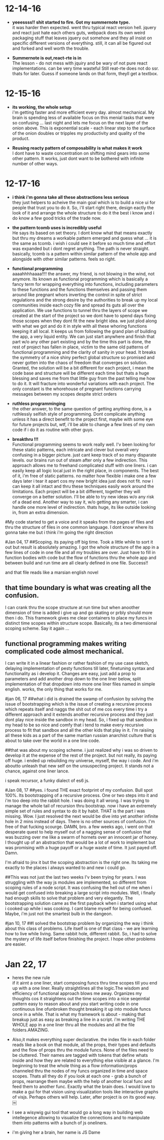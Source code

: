 # 12-14-16
 
* <strong>yeeessss!! shit started to fire. Got my summernote type. </strong><br>
    it was harder then expected. went thru typical react version hell. jquery and react just hate each others guts, webpack does its own weird packaging stuff that leaves jquery out somehow and they all 
       insist on specific different versions of everything. still, it can all be figured out and forked and well worth the trouble.

  
* <strong>Summernote is out,react-rte is in</strong><br>
The lesson - do not mess with jquiry and be wary of not pure react implementations. can be very time wasteful
    Still reat-rte does not do ssr. thats for later. Guess if someone lands on that form, theyll get a textbox.

# 12-15-16

* <strong>its working, the whole setup</strong><br> 
i'm getting faster and more efficient every day. almost mechanical. My brain is spending less of available focus on this
menial tasks that were so confusing ... last night and lets me focus on the next layer of the onion above. This is exponential
scale - each linear step to the surface of the onion doubles or tripples my productivity and quality of the product.

* <strong>Reusing reacty pattern of composability is what makes it work</strong><br>
I dont have to waste concentration on shifting mind gears into some other pattern. It works, just dont want to be bothered
with infinite number of other ways.

# 12-17-16

* <strong>i think i'm gonna take all these abstractions less serious</strong><br>
they just helpers to acheive the main goal which is to build a nice ui for people that trust you to do it. So, i'll start right there, design eactly the look of it and arrange the whole structure to do it the best i know and i do know a few good tricks of the trade now.

* <strong>the pattern tcomb uses is incredibly useful</strong><br>
He says its based on set theory. I dont know what that means exactly but thru my dreams a workable pattern emerged and guess what ... it is the same as tcomb. i wish i could see it before so much time and effort was expanded but i dont regret anything. The path is never straight.
basically, tcomb is a pattern within similar pattern of the whole app and alongside with other similar patterns. feels so right.

* <strong>functional programming </strong><br>
aaaahhhhaaaa!!!! the answer, my friend, is not blowing in the wind, not anymore. Its known as functional programming which is basically a fancy term for wrapping everything into functions, including parameters to these functions and the functions themselves and passing them around like pregnant whors inverting the control in spite of strict regulations and the strong desire by the authorities to break up my local communities inside each cozy file and spread its guts all over the application. We use functions to tunnel thru the layers of scope we created at the start of the project so we dont have to spend days fixing those scopes when they dont fit the new bright idea. we just plod along with what we got and do it in style with all these whoring functions keeping it all local. It keeps us from following the grand plan of building the app, a very liquid entity. We can just start anywhere and finish that part w/o any other part existing and by the time this part is done, the rest of project has fallen in place, victim to the same old patterns of functional programming and the clarity of sanity in your head. It breaks the symmetry of a nice shiny perfect global structure so promised and never gotten into the chaos of freedom that converges on solution. Granted, the solution will be a bit different for each project, i mean the code base and structure will be different each time but thats a huge blessing and saves me from that little guy from the past telling me how to do it. It will fracture into wonderful variations with each project. The only constant is the whorehouse of pregnant functions carrying messages between my scopes despite strict orders

* <strong>ruthless programminging</strong><br>
the other answer, to the same question of getting anything done, is a ruthlessly selfish style of programming. Dont complicate anything unless it has a direct benefit to the project first, maybe with some eye for future projects but, wtf, i'll be able to change a few lines of my own code if i do it as routine with other guys. 

* <strong>breakthru !!!</strong><br>
Functional programming seems to work really well. I'v been looking for these static patterns, each intricate and clever but overall very confusing in a bigger picture. just cant keep track of so many disparate levels. our brains run out of steam after only a few indirection. This approach allows me to freehand complicated stuff with one liners. i can easily keep all logic local just in the right place, in components. The best of it, i'm free of static patterns. no matter how flexible i make one a few days later i tear it apart cos my new bright idea just does not fit. now i can keep it all intact and thru these techniques easily work around the limitations. Each project will be a bit different, together they will converge on a better solution. I'll be able to try new ideas w/o any risk of a dead end. Another way to say it, w/o getting any smarter, i can handle one more level of indirection. thats huge, its like outside looking in, from an extra dimension.

#My code started to get a voice
and it speaks from the pages of files and thru the structure of files in one common language.
I dont know where its gonna take me but i think i'm going the right direction

#Jan 04, 17
##Scoping. its paying off big time. 
Took a little while to sort it out but result is absolutely amazing. I got the whole structure of the app in a few lines of code in one file and all my troubles are over. Just have to fill in function bodies with code but the flow of functions thru the whole app and between build and run time are all clearly defined in one file. Success!!

and that file reads like a marsian english novel

## that time boundary is what was creating all the confusion. 
I can crank thru the scope structure at run time but when anoother dimension of time is added i give up and go skating or prbly should more then i do. This framework gives me clear containers to place my funcs in distinct time scopes within structure scope. Basically, its a two dimensional scoping scheme. Say it again ...

## functional programming makes writing complicated code almost mechanical.
I can write it in a linear fashion or rather fashion of my use case sketch, delaying implementation of pesty functions till later, finetuning syntax and functionality as i develop it. Changes are easy, just add a prop to parameters and add another drop down to the one liner below, split implementation of that dropdown into more one liner files named in simple english.  works, the only thing that works for me.

#jan 06, 17
##what i did is drained the swamp of confusion by solving the issue of bootstrapping
which is the issue of creating a recursive process which repeats itself and naggs the shit out of me cos every time i try a different approach and it extends another recursive process and they just dont play nice inside the sandbox in my head. So, i fixed up that sandbox in my head to be so nice and comfy that i tend to make every recursive process to fit that sandbox and all the other kids that play in it. I'm raisiing all these kids as a part of the same martian russian anarchist culture that is about to take over the world in a one line code.

##that was about my scoping scheme. 
i just realized why i was so driven to develop it at the expense of the rest of the project. but not really, its paying off huge. i ended up rebuilding my universe, myself, the way i code. And i'm aboutto  unleash that new self on the unsuspecting project. It stands not a chance, against one liner lance. 

i speak recursor, a funky dialect of es6 js.

#Jan 08, 17
##yes. i found THE exact footprint of my confusion. 
Bull spot 100%. Its bootstrapping of a recursive process. One or two steps into it and i'm too deep into the rabbit hole. I was doing it all wrong. I was trying to manage the whole tail of recursion thru bootstrap. now i have an extremely simple set of rules and syntax to do it by habit. THAT is the part i was missing. Wow. I just resolved the next would be dive into yet another infinite hole in 2 mins instead of days. There is no other sources of confusion. I'm free of that fucking scourge. DAMN, bro.
a few weeks ago, i went on that desperate quest to help myself out of a nagging sense of confusion that was buzzing over me like a swarm of hornets over an innocent jar of honey. I thought up of an abstraction that would be a lot of work to implement but was promising with a huge payoff or a huge waste of time. It just payed off. Damn.

I'm afraid to jinx it but the scoping abstraction is the right one. Its taking me exactly to the places i always wanted to and new i could go.

##This was not just the last two weeks
I'v been trying for years. I was struggling with the way js modules are implemented, so different from scoping rules of a node script. It was confusing the hell out of me when i would get confused into breaking a large script into modules. Well, i finally had enough skills to solve that problem and very elegantly. The bootstrapping solution came as the first payback when i started using what i cooked up while i was cooking. I cant blame myself for being confused. Maybe, i'm just not the smartest bulb in the dangeon.

#jan 10, 17
##I solved the bootstrap problem 
by organizing the way i think about this class of problems. Life itself is one of that class - we are learning how to live while living. Same rabbit hole, different rabbit. So, i had to solve the mystery of life itself before finishing the project. I hope other problems are easier.

# Jan 22, 17
* heres the new rule<br>
if it airnt a one liner, start composing funcs thru time scopes till you end up with a one liner. Really straightlines all the logic.The wisdom and efficiency of functional approach blows me away. Organizes my thoughts cos it straightens out the time scopes into a nice seqeintial pattern easy to reason about and you start writing code in one continuous line ofunbroken thought breaking it up into module funcs once in a while. That is what my framework is about - making that breakup just as easy as breaking a line in a script. i'm writing THE WHOLE app in a one liner thru all the modules and all the file folders.AMAZING.

* Also,it makes everything super declarative. the index file in each folder reads like a book on that module, all the props, their types and defaults and the flow of props thru the module funcs. None of the files need to be cluttered. Their names  are tagged with tokens that define whats inside and how they are related to everything else visible at a glance. I'm beginning to treat the whole thing as a flow information/props channeled thru the nodes of my funcs organized in time and space scopes. Thats all they do if you look at each one - grab a bunch of props, rearrange them maybe with the help of another local func and feed them to another func. Exactly what the brain does. I would love to make a gui for that vision using visualization tools like interactive graphs of visjs. Perhaps others will help. Later, after project is on its good way. ￼
* I see a wisywig gui tool that would go a long way in building web intellegence allowing to visualize the connections and to manipulate them into patterns with a bunch of js oneliners.

* i'm giving her a brain, her name is JS Dame
